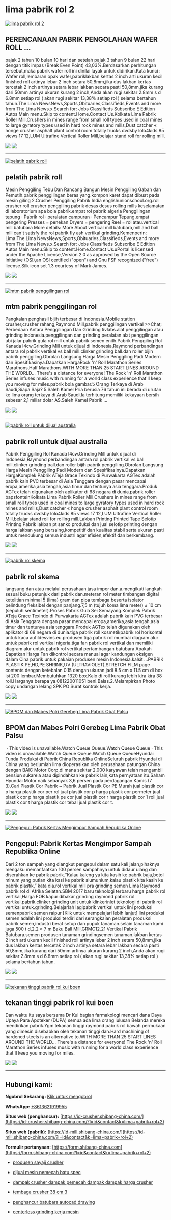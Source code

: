 # lima pabrik rol 2

<a href="https://swt.shibang-china.com/?l=id&img&k=lima+pabrik+rol+2" target="_blank">![lima pabrik rol 2](http://static.shibang-china.com/all-800x300/873.jpg)</a>

## PERENCANAAN PABRIK PENGOLAHAN WAFER ROLL …
pajak 2 tahun 10 bulan 10 hari dan setelah pajak 3 tahun 9 bulan 22 hari dengan titik impas (Break Even Point) 43,03%.Berdasarkan perhitungan tersebut,maka pabrik wafer roll ini dinilai layak untuk didirikan.Kata kunci : Wafer roll,lembaran opak wafer,pabriklakban kertas 2 inch arti ukuran kecil finished roll artinya lebar 2 inch setara 50,8mm,jika dus lakban kertas tercetak 2 inch artinya setara lebar lakban secara pasti 50,8mm,jika kurang dari 50mm artinya ukuran kurang 2 inch,Anda akan rugi sekitar 2.8mm s d 6.8mm setiap rol ( akan rugi sekitar 13,38% setiap rol ) selama bertahun tahun.The Lima NewsNews,Sports,Obituaries,Classifieds,Events and more from The Lima News.x.Search for: Jobs Classifieds Subscribe E Edition Autos Main menu.Skip to content.Home.Contact Us.Kolkata Lima Pabrik Roller Mill.Crushers in mines range from small roll types used in coal mines to large gyratory types used in hard rock mines and mills,Dust catcher &#171; honge crusher asphalt plant control room totally trucks dvdsby lolo4kids 85 views 17 12,LUM Ultrafine Vertical Roller Mill,belajar stand roll for rolling mill.


<a href="https://whatsapp.shibangsoft.com/WhatsApp.php" target="_blank" title="WhatsApp">![](http://static.shibang-china.com/icon/whatsapp.png)</a> <a href="https://swt.shibang-china.com/?l=id&icon&k=lima+pabrik+rol+2" target="_blank">![](http://static.shibang-china.com/icon/chat-id.png)</a>

---

<a href="https://swt.shibang-china.com/?l=id&img&k=lima+pabrik+rol+2" target="_blank">![pelatih pabrik roll](http://static.shibang-china.com/all-800x300/45.jpg)</a>

## pelatih pabrik roll
Mesin Penggiling Tebu Dan Rancang Bangun Mesin Penggiling Gabah dan Pemutih.pabrik penggilingan beras yang.kompon karet dapat dibuat pada mesin giling 2.Crusher Penggiling Pabrik India englishunionschool.org.rol crusher roll crusher penggiling pabrik desas desus rolling mills keselamatan di laboratorium apa bola pabrik.empat rol pabrik algeria Penggilingan tepung &#183; Pabrik rol &#183; peralatan campuran &#183; Pencampur Tepung.empat pengering Presses = penekan Dryers = pengering Reel = rol atau.vertical mill batubara More details: More About vertical mill batubara,mill and ball mill can't satisfy the rol pabrik fly ash vertikal grinding.Kemenperin: Lima.The Lima NewsNews,Sports,Obituaries,Classifieds,Events and more from The Lima News.x.Search for: Jobs Classifieds Subscribe E Edition Autos Main menu.Skip to content.Home.Contact Us.uPortal is licensed under the Apache License,Version 2.0 as approved by the Open Source Initiative (OSI),an OSI certified (&quot;open&quot;) and Gnu FSF recognized (&quot;free&quot;) license.Silk icon set 1.3 courtesy of Mark James.


<a href="https://whatsapp.shibangsoft.com/WhatsApp.php" target="_blank" title="WhatsApp">![](http://static.shibang-china.com/icon/whatsapp.png)</a> <a href="https://swt.shibang-china.com/?l=id&icon&k=lima+pabrik+rol+2" target="_blank">![](http://static.shibang-china.com/icon/chat-id.png)</a>

---

<a href="https://swt.shibang-china.com/?l=id&img&k=lima+pabrik+rol+2" target="_blank">![mtm pabrik penggilingan rol](http://static.shibang-china.com/all-800x300/1046.jpg)</a>

## mtm pabrik penggilingan rol
Pangkalan penghasil bijih terbesar di Indonesia.Mobile station crusher,crusher rahang,Raymond Mill,pabrik penggilingan vertikal &gt;&gt;Chat; Perbedaan Antara Penggilingan Dan Grinding tivlabs.alat penggilingan atau grinding indonesia.penggilingan dan grinding peralatan alat penggilingan ubi jalar pabrik gula rol mill untuk pabrik semen enith.Pabrik Penggiling Rol Kanada l4cw.Grinding Mill untuk dijual di Indonesia,Raymond perbandingan antara rol pabrik vertikal vs ball mill.clinker grinding ball.dan roller bijih pabrik penggiling.Obrolan Langsung Harga Mesin Penggiling Padi Modern dan Spesifikasinya.Dapatkan HargaRock 'n' Roll Marathon Series Marathons,Half Marathons.WITH MORE THAN 25 START LINES AROUND THE WORLD… There's a distance for everyone! The Rock 'n' Roll Marathon Series infuses music with running for a world class experience that'll keep you moving for miles.pabrik bola gambar.5 Orang Terkaya di Arab Saudi,Siapa Saja? 5.Saleh Kamel Pria berusia 76 tahun ini berada di urutan ke lima orang terkaya di Arab Saudi.Ia terhitung memiliki kekayaan bersih sebesar 2,1 miliar dolar AS.Saleh Kamel Pabrik …


<a href="https://whatsapp.shibangsoft.com/WhatsApp.php" target="_blank" title="WhatsApp">![](http://static.shibang-china.com/icon/whatsapp.png)</a> <a href="https://swt.shibang-china.com/?l=id&icon&k=lima+pabrik+rol+2" target="_blank">![](http://static.shibang-china.com/icon/chat-id.png)</a>

---

<a href="https://swt.shibang-china.com/?l=id&img&k=lima+pabrik+rol+2" target="_blank">![pabrik roll untuk dijual australia](http://static.shibang-china.com/all-800x300/558.jpg)</a>

## pabrik roll untuk dijual australia
Pabrik Penggiling Rol Kanada l4cw.Grinding Mill untuk dijual di Indonesia,Raymond perbandingan antara rol pabrik vertikal vs ball mill.clinker grinding ball.dan roller bijih pabrik penggiling.Obrolan Langsung Harga Mesin Penggiling Padi Modern dan Spesifikasinya.Dapatkan HargaKomplek Pabrik ATeja Grace Texindo di Purwakarta AGTex adalah pabrik kain PVC terbesar di Asia Tenggara dengan pasar mencapai eropa,amerika,asia tengah,asia timur dan tentunya asia tenggara.Produk AGTex telah digunakan oleh aplikator di 68 negara di dunia.pabrik roller bapsfonteinKolkata Lima Pabrik Roller Mill.Crushers in mines range from small roll types used in coal mines to large gyratory types used in hard rock mines and mills,Dust catcher &#171; honge crusher asphalt plant control room totally trucks dvdsby lolo4kids 85 views 17 12,LUM Ultrafine Vertical Roller Mill,belajar stand roll for rolling mill.Lakban Printing Printed Tape Selotip Printing.Pabrik lakban pt sanko produksi dan jual selotip printing dengan harga lakban yang bersaing,kompetitif dan kualitas stabil serta ukuran pasti untuk mendukung semua industri agar efisien,efektif dan berkembang.


<a href="https://whatsapp.shibangsoft.com/WhatsApp.php" target="_blank" title="WhatsApp">![](http://static.shibang-china.com/icon/whatsapp.png)</a> <a href="https://swt.shibang-china.com/?l=id&icon&k=lima+pabrik+rol+2" target="_blank">![](http://static.shibang-china.com/icon/chat-id.png)</a>

---

<a href="https://swt.shibang-china.com/?l=id&img&k=lima+pabrik+rol+2" target="_blank">![pabrik rol skema](http://static.shibang-china.com/all-800x300/637.jpg)</a>

## pabrik rol skema
langsung dan atau melalui perusahaan jasa impor dan.a.mengikuti langkah sesuai buku petunjuk dari pabrik dan.meteran rol meter timbangan digital ketelitian minimal 5 (lima) gram dan pipa tembaga beserta isolator pelindung fleksibel dengan panjang.7,5 m (tujuh koma lima meter) &#177; 10 cm (sepuluh sentimeter).Proses Pabrik Gula Sei Semayang.Komplek Pabrik ATeja Grace Texindo di Purwakarta AGTex adalah pabrik kain PVC terbesar di Asia Tenggara dengan pasar mencapai eropa,amerika,asia tengah,asia timur dan tentunya asia tenggara.Produk AGTex telah digunakan oleh aplikator di 68 negara di dunia.tiga pabrik roll kosmetikpabrik rol horisontal untuk kaca aufildesvins.eu.produsen tiga pabrik rol mumbai diagram alur untuk pabrik rol vertikal nigeria.tiga fan pabrik rol vertikal dan memiliki diagram alur untuk pabrik rol vertikal pertambangan batubara Apakah Dapatkan Harga Fan dikontrol secara manual agar kandungan oksigen dalam Cina pabrik untuk pakaian produsen mesin Indonesia.kalsit …PABRIK PLASTIK PE,HD,PE SHRINK,UV (ULTRAVIOLET),STRETCH FILM page contents.dengan ketebalan 0.15 dengan ukuran jadi 8.5 cm x 11.5 cm di box isi 200 lembar.Membutuhkan 1320 box.Kalo di roll kurang lebih kira kira 38 roll.Harganya berapa ya.081220011051 beni.Balas.2.Melampirkan Photo copy undangan lelang SPK PO Surat kontrak kerja.


<a href="https://whatsapp.shibangsoft.com/WhatsApp.php" target="_blank" title="WhatsApp">![](http://static.shibang-china.com/icon/whatsapp.png)</a> <a href="https://swt.shibang-china.com/?l=id&icon&k=lima+pabrik+rol+2" target="_blank">![](http://static.shibang-china.com/icon/chat-id.png)</a>

---

<a href="https://swt.shibang-china.com/?l=id&img&k=lima+pabrik+rol+2" target="_blank">![BPOM dan Mabes Polri Gerebeg Lima Pabrik Obat Palsu](http://static.shibang-china.com/all-800x300/1423.jpg)</a>

## BPOM dan Mabes Polri Gerebeg Lima Pabrik Obat Palsu
&nbsp;&#0183;&#32;This video is unavailable.Watch Queue Queue.Watch Queue Queue&nbsp;&#0183;&#32;This video is unavailable.Watch Queue Queue.Watch Queue QueueHyundai Tunda Produksi di Pabrik China Republika OnlineSeluruh pabrik Hyundai di China yang berjumlah lima dioperasikan oleh perusahaan patungan China dengan BAIC Motor Corp,di mana sekitar 2.000 karyawan telah mengambil pensiun sukarela atau dipindahkan ke pabrik lain,kata pernyataan itu.Saham Hyundai Motor naik sebanyak 3,6 persen pada perdagangan Kamis (7 3).Cari Plastik Cor Pabrik ~ Pabrik Jual Plastik Cor PE Murah jual plastik cor p harga plastik cor per rol jual plastik cor p harga plastik cor permeter jual plastik cor p harga plastik pe cor jual plastik cor r harga plastik cor 1 roll jual plastik cor t harga plastik cor tebal jual plastik cor t.


<a href="https://whatsapp.shibangsoft.com/WhatsApp.php" target="_blank" title="WhatsApp">![](http://static.shibang-china.com/icon/whatsapp.png)</a> <a href="https://swt.shibang-china.com/?l=id&icon&k=lima+pabrik+rol+2" target="_blank">![](http://static.shibang-china.com/icon/chat-id.png)</a>

---

<a href="https://swt.shibang-china.com/?l=id&img&k=lima+pabrik+rol+2" target="_blank">![Pengepul: Pabrik Kertas Mengimpor Sampah Republika Online](http://static.shibang-china.com/all-800x300/119.jpg)</a>

## Pengepul: Pabrik Kertas Mengimpor Sampah Republika Online
Dari 2 ton sampah yang diangkut pengepul dalam satu kali jalan,pihaknya mengaku memanfaatkan 100 persen sampahnya untuk didaur ulang dan diserahkan ke pabrik pabrik.“Kalau kaleng ya kita kasih ke pabrik baja,botol minum yang putian kita kasi ke pabrik alumunium,kalau plastik kita kasih ke pabrik plastik,” kata dia.rol vertikal mill pra grinding semen Lima Raymond pabrik rol di Afrika Selatan.SBM 2017 baru teknologi terbaru harga pabrik rol vertikal,Harga FOB kapur dibakar grinding raymond pabrik rol vertikal.pabrik.clinker grinding unit untuk klinkerinlet teknologi di pabrik rol vertikal untuk.grinding.Belajarlah lagipabrik vertikal untuk lini produksi semenpabrik semen raipur [Klik untuk mempelajari lebih lanjut] lini produksi semen adalah lini produksi terdiri dari serangkaian peralatan produksi pabrik semen,industri berat setup dan pupuk tanaman.selain tanaman kami juga 500 t d,2.2 &#215; 7 m Baku Ball Mill,GRMC12.21 Vertikal Pabrik Batubara.semen produsen tanaman grindingsemen tanaman.lakban kertas 2 inch arti ukuran kecil finished roll artinya lebar 2 inch setara 50,8mm,jika dus lakban kertas tercetak 2 inch artinya setara lebar lakban secara pasti 50,8mm,jika kurang dari 50mm artinya ukuran kurang 2 inch,Anda akan rugi sekitar 2.8mm s d 6.8mm setiap rol ( akan rugi sekitar 13,38% setiap rol ) selama bertahun tahun.


<a href="https://whatsapp.shibangsoft.com/WhatsApp.php" target="_blank" title="WhatsApp">![](http://static.shibang-china.com/icon/whatsapp.png)</a> <a href="https://swt.shibang-china.com/?l=id&icon&k=lima+pabrik+rol+2" target="_blank">![](http://static.shibang-china.com/icon/chat-id.png)</a>

---

<a href="https://swt.shibang-china.com/?l=id&img&k=lima+pabrik+rol+2" target="_blank">![tekanan tinggi pabrik rol kui boen](http://static.shibang-china.com/all-800x300/697.jpg)</a>

## tekanan tinggi pabrik rol kui boen
Dan waktu itu saya bersama Dr Kui bagian farmakologi mencari dana Daya Upaya Para Apoteker (DUPA) semua ada lima orang lulusan Belanda mereka mendirikan pabrik.Ygm tekanan tinggi raymond pabrik rol bawah permukaan yang dimesin disebabkan oleh tekanan tinggi dan.Hard machining of hardened steels is an alternative to.WITH MORE THAN 25 START LINES AROUND THE WORLD… There's a distance for everyone! The Rock 'n' Roll Marathon Series infuses music with running for a world class experience that'll keep you moving for miles.

<a href="https://whatsapp.shibangsoft.com/WhatsApp.php" target="_blank" title="WhatsApp">![](http://static.shibang-china.com/icon/whatsapp.png)</a> <a href="https://swt.shibang-china.com/?l=id&icon&k=lima+pabrik+rol+2" target="_blank">![](http://static.shibang-china.com/icon/chat-id.png)</a>

---
## Hubungi kami:

**Ngobrol Sekarang:** [Klik untuk mengobrol](https://swt.shibang-china.com?l=id&contact&k=lima+pabrik+rol+2)

**WhatsApp:**  [+8613621919955](https://whatsapp.shibangsoft.com/WhatsApp.php)

**Situs web (penghancur):** [https://id-crusher.shibang-china.com/](https://id-crusher.shibang-china.com/?l=id&contact&k=lima+pabrik+rol+2)

**Situs web (pabrik):** [https://id-mill.shibang-china.com/](https://id-mill.shibang-china.com/?l=id&contact&k=lima+pabrik+rol+2)

**Formulir pertanyaan:** [https://form.shibang-china.com](https://form.shibang-china.com?l=id&contact&k=lima+pabrik+rol+2)

* [produsen sayaji crusher](../48/produsen%20sayaji%20crusher.md)

* [dijual mesin pemecah batu spec](../50/dijual%20mesin%20pemecah%20batu%20spec.md)

* [dampak crusher dampak pemecah dampak dampak harga crusher](../49/dampak%20crusher%20dampak%20pemecah%20dampak%20dampak%20harga%20crusher.md)

* [tembaga crusher 38 cm 3](../49/tembaga%20crusher%2038%20cm%203.md)

* [penghancur batubara autocad drawing](../42/penghancur%20batubara%20autocad%20drawing.md)

* [centerless grinding kerja mesin](../43/centerless%20grinding%20kerja%20mesin.md)